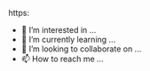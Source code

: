 https:<black>
- 👀 I’m interested in ...
- 🌱 I’m currently learning ...
- 💞️ I’m looking to collaborate on ...
- 📫 How to reach me ...

<!---
Gbhanka/Gbhanka is a ✨ special ✨ repository because its `README.md` (this file) appears on your GitHub profile.
You can click the Preview link to take a look at your changes.
--->
